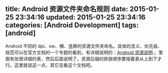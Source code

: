 title: Android 资源文件夹命名规则
date: 2015-01-25 23:34:16
updated: 2015-01-25 23:34:16
categories: [Android Development]
tags: [android]
---

Android 不同的 dpi、sw、横、竖屏的资源文件夹命名。具体的含义、优先级、规范可以在官方文档的一个专题的看到，有详细说明的：[Android 资源说明](http://developer.android.com/guide/topics/resources/providing-resources.html#top "Android 资源说明") 。里面有张很详细的表，然后后面说明了，资源后缀的排放顺序要按着表从上到下才行。这里就说这一点，其它去看这个文档吧。


